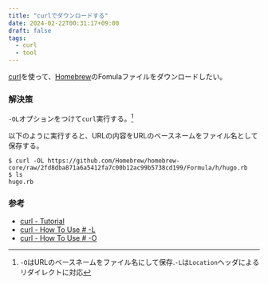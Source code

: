 ```yaml
---
title: "curlでダウンロードする"
date: 2024-02-22T00:31:17+09:00
draft: false
tags:
  - curl
  - tool
---
```


[curl](https://curl.se/)を使って、[Homebrew](https://brew.sh/)のFomulaファイルをダウンロードしたい。

<!--more-->

### 解決策

`-OL`オプションをつけて`curl`実行する。[^1]

以下のように実行すると、URLの内容をURLのベースネームをファイル名として保存する。

```shell
$ curl -OL https://github.com/Homebrew/homebrew-core/raw/2fd8dba871a6a5412fa7c00b12ac99b5738cd199/Formula/h/hugo.rb
$ ls
hugo.rb
```

### 参考

- [curl - Tutorial](https://curl.se/docs/tutorial.html)
- [curl - How To Use # -L](https://curl.se/docs/manpage.html#-L)
- [curl - How To Use # -O](https://curl.se/docs/manpage.html#-O)

[^1]: `-O`はURLのベースネームをファイル名にして保存.`-L`は`Location`ヘッダによるリダイレクトに対応
